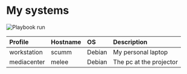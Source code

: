 # My systems

![Playbook run](https://github.com/carlotm/dotfiles/actions/workflows/systems.yml/badge.svg)

| Profile | Hostname | OS | Description
| :--- | :--- | :--- | :---
| workstation | scumm | Debian | My personal laptop
| mediacenter | melee | Debian | The pc at the projector
